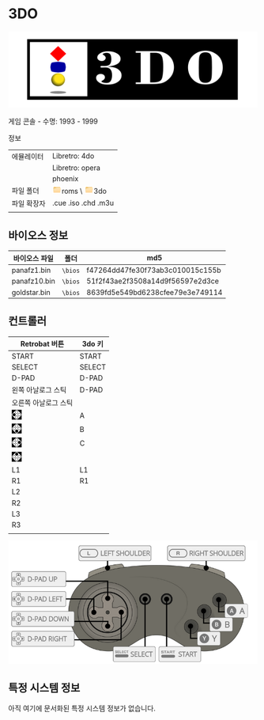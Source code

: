 # 3DO

![Title](title.svg)

게임 콘솔 - 수명: 1993 - 1999

정보

|||
|---|---|
| 에뮬레이터 | Libretro: 4do |
|  | Libretro: opera |
|  | phoenix |
| 파일 폴더 | ![](../icon.png)roms \ ![](../icon.png)3do |
| 파일 확장자 | .cue .iso .chd .m3u |
|||


## 바이오스 정보

| 바이오스 파일 | 폴더 | md5 |
|---|---|---|
| panafz1.bin | `\bios` | f47264dd47fe30f73ab3c010015c155b |
| panafz10.bin | `\bios` | 51f2f43ae2f3508a14d9f56597e2d3ce |
| goldstar.bin | `\bios` | 8639fd5e549bd6238cfee79e3e749114 |


## 컨트롤러

| Retrobat 버튼 | 3do 키 |
|---|---|
| START | START |
| SELECT | SELECT |
| D-PAD | D-PAD |
| 왼쪽 아날로그 스틱 | D-PAD |
| 오른쪽 아날로그 스틱 |  |
| ![](../west.webp) | A |
| ![](../south.webp) | B |
| ![](../east.webp) | C |
| ![](../north.webp) |  |
| L1 | L1 |
| R1 | R1 |
| L2 |  |
| R2 |  |
| L3 |  |
| R3 |  |
|||

![](01.png)


## 특정 시스템 정보

아직 여기에 문서화된 특정 시스템 정보가 없습니다.